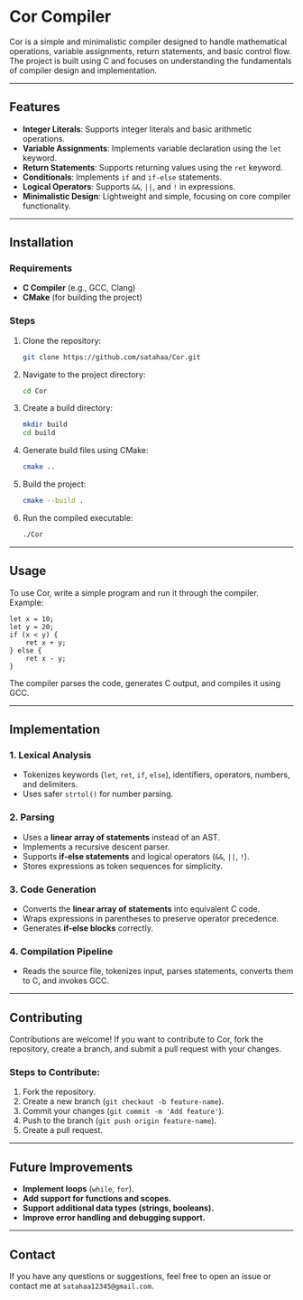 # Cor Compiler

Cor is a simple and minimalistic compiler designed to handle mathematical operations, variable assignments, return statements, and basic control flow. The project is built using C and focuses on understanding the fundamentals of compiler design and implementation.

---

## Features

- **Integer Literals**: Supports integer literals and basic arithmetic operations.
- **Variable Assignments**: Implements variable declaration using the `let` keyword.
- **Return Statements**: Supports returning values using the `ret` keyword.
- **Conditionals**: Implements `if` and `if-else` statements.
- **Logical Operators**: Supports `&&`, `||`, and `!` in expressions.
- **Minimalistic Design**: Lightweight and simple, focusing on core compiler functionality.

---

## Installation

### Requirements

- **C Compiler** (e.g., GCC, Clang)
- **CMake** (for building the project)

### Steps

1. Clone the repository:
   ```bash
   git clone https://github.com/satahaa/Cor.git
   ```
2. Navigate to the project directory:
   ```bash
   cd Cor
   ```
3. Create a build directory:
   ```bash
   mkdir build
   cd build
   ```
4. Generate build files using CMake:
   ```bash
   cmake ..
   ```
5. Build the project:
   ```bash
   cmake --build .
   ```
6. Run the compiled executable:
   ```bash
   ./Cor
   ```

---

## Usage

To use Cor, write a simple program and run it through the compiler. Example:

```cor
let x = 10;
let y = 20;
if (x < y) {
    ret x + y;
} else {
    ret x - y;
}
```

The compiler parses the code, generates C output, and compiles it using GCC.

---

## Implementation

### 1. Lexical Analysis
- Tokenizes keywords (`let`, `ret`, `if`, `else`), identifiers, operators, numbers, and delimiters.
- Uses safer `strtol()` for number parsing.

### 2. Parsing
- Uses a **linear array of statements** instead of an AST.
- Implements a recursive descent parser.
- Supports **if-else statements** and logical operators (`&&`, `||`, `!`).
- Stores expressions as token sequences for simplicity.

### 3. Code Generation
- Converts the **linear array of statements** into equivalent C code.
- Wraps expressions in parentheses to preserve operator precedence.
- Generates **if-else blocks** correctly.

### 4. Compilation Pipeline
- Reads the source file, tokenizes input, parses statements, converts them to C, and invokes GCC.

---

## Contributing

Contributions are welcome! If you want to contribute to Cor, fork the repository, create a branch, and submit a pull request with your changes.

### Steps to Contribute:

1. Fork the repository.
2. Create a new branch (`git checkout -b feature-name`).
3. Commit your changes (`git commit -m 'Add feature'`).
4. Push to the branch (`git push origin feature-name`).
5. Create a pull request.

---

## Future Improvements

- **Implement loops** (`while`, `for`).
- **Add support for functions and scopes.**
- **Support additional data types (strings, booleans).**
- **Improve error handling and debugging support.**

---

## Contact

If you have any questions or suggestions, feel free to open an issue or contact me at `satahaa12345@gmail.com`.

